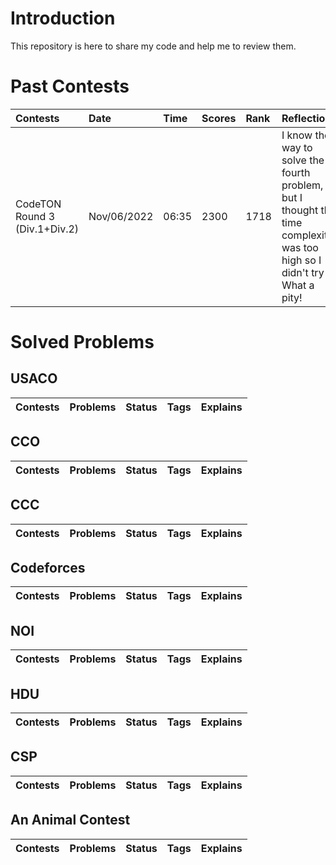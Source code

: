 # Introduction
This repository is here to share my code and help me to review them.

# Past Contests
| Contests | Date | Time | Scores | Rank | Reflections |
| :------- | :--- | :--- | :----- | :--- | :---------- |
| CodeTON Round 3 (Div.1+Div.2) | Nov/06/2022 | 06:35 | 2300 | 1718 | I know the way to solve the fourth problem, but I thought the time complexity was too high so I didn't try it. What a pity! |


# Solved Problems
## USACO
| Contests | Problems | Status | Tags | Explains |
| :------- | :------- | :----- | :--- | :------- |

## CCO
| Contests | Problems | Status | Tags | Explains |
| :------- | :------- | :----- | :--- | :------- |

## CCC
| Contests | Problems | Status | Tags | Explains |
| :------- | :------- | :----- | :--- | :------- |

## Codeforces
| Contests | Problems | Status | Tags | Explains |
| :------- | :------- | :----- | :--- | :------- |

## NOI
| Contests | Problems | Status | Tags | Explains |
| :------- | :------- | :----- | :--- | :------- |

## HDU
| Contests | Problems | Status | Tags | Explains |
| :------- | :------- | :----- | :--- | :------- |

## CSP
| Contests | Problems | Status | Tags | Explains |
| :------- | :------- | :----- | :--- | :------- |

## An Animal Contest
| Contests | Problems | Status | Tags | Explains |
| :------- | :------- | :----- | :--- | :------- |
